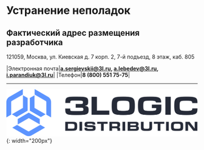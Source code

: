 # Устранение неполадок

## Фактический адрес размещения разработчика
121059, Москва, ул. Киевская д. 7 корп. 2, 7-й подъезд, 8 этаж, каб. 805

|Электронная почта|**[a.sergievskii@3l.ru](mailto:a.sergievskii@3l.ru),  [a.lebedev@3l.ru](mailto:a.lebedev@3l.ru),  [i.parandiuk@3l.ru](mailto:i.parandiuk@3l.ru)**|
|Телефон|**8 (800) 551 75-75**|





---

![3Logic Logo](/assets/images/3l_logo.svg){: width="200px"}

